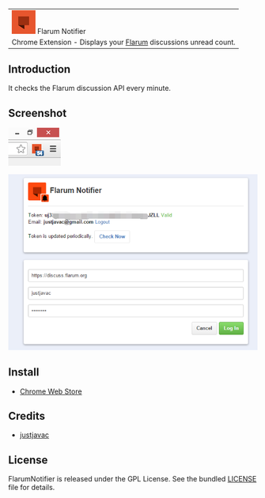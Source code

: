 <table width="100%">
    <tr>
      <td width="100%">
          <img src="icon-48.png" width="48" height="48">
          Flarum Notifier
      </td>
    </tr>
    <tr>
      <td>
            Chrome Extension - Displays your <a href="http://flarum.org" target="_blank">Flarum</a> discussions unread count.
      </td>
    </tr>
</table>

## Introduction

It checks the Flarum discussion API every minute. 

## Screenshot

![](screenshot/screenshot-1.png)

![](screenshot/screenshot-2.png)

## Install

- [Chrome Web Store](https://chrome.google.com/webstore/detail/flarum-notifier/ejpfiicmhnjilbdomflkdcbflomoobmh)

## Credits

- [justjavac](https://github.com/justjavac)

## License

FlarumNotifier is released under the GPL License. See the bundled [LICENSE](LICENSE) file for details.